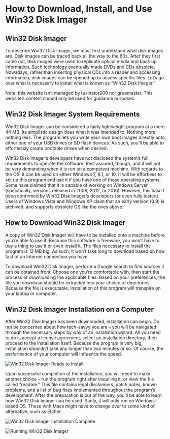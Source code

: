 # How to Download, Install, and Use Win32 Disk Imager

## Win32 Disk Imager

To describe Win32 Disk Imager, we must first understand what disk images are. Disk images can be traced back all the way to the 60s. After they first came out, disk images were used to replicate optical media and back up information. Such technology eventually made DVDs and CDs obsolete. Nowadays, rather than inserting physical CDs into a reader and accessing information, disk images can be opened up to access specific files. Let’s go over what is necessary to install what is known as “Win32 Disk Imager.”

Note: this website isn’t managed by tuxinator200 nor gruemaster. This website’s content should only be used for guidance purposes.



## Win32 Disk Imager System Requirements

Win32 Disk Imager can be considered a fairly lightweight program at a mere 44 MB. Its simplistic design does what it was intended to. Nothing more, nothing less. The program lets you write your own boot images directly onto either one of your USB drives or SD flash devices. As such, you’ll be able to effortlessly create bootable drives when desired.

Win32 Disk Imager’s developers have not disclosed the system’s full requirements to operate the software. Rest assured, though, and it will not be very demanding when it is run on a competent machine. With regards to the OS, it can be used on either Windows 7, 8.1, or 10. It will be effortless to set up this program and use it if you have one of those operating systems. Some have claimed that it is capable of working on Windows Server (specifically, versions released in 2008, 2012, or 2016). However, this hasn’t been confirmed by Win32 Disk Imager’s developers (or even fully tested). Users of Windows Vista and Windows XP claim that an early version (0.9) is archived, and supports obsolete OS like the ones above.

## How to Download Win32 Disk Imager

A copy of Win32 Disk Imager will have to be installed onto a machine before you’re able to use it. Because this software is freeware, you won’t have to pay a thing to use it or even install it. The files necessary to install the program is 12 MB big. As such, it won’t take long to download based on how fast of an Internet connection you have.

To download Win32 Disk Imager, perform a Google search to find sources it can be obtained from. Choose one you’re comfortable with, then start the process of downloading the applicable files. Based on your preferences, the file you download should be extracted into your choice of directories. Because the file is executable, installation of this program will transpire on your laptop or computer.



## Win32 Disk Imager Installation on a Computer

After Win32 Disk Imager has been downloaded, installation can begin. Do not be concerned about how tech-savvy you are – you will be navigated through the necessary steps by way of an installation wizard. All you need to do is accept a license agreement, select an installation directory, then proceed to the installation itself. Because the program is very big, installation shouldn’t take any longer than two minutes or so. Of course, the performance of your computer will influence the speed.

![Win32 Disk Imager Ready to Install](https://win32diskimager.com/wp-content/uploads/2021/03/5.png)

Upon successful completion of the installation, you will need to make another choice – run the program right after installing it, or view the file called “readme.” This file contains legal disclaimers, patch notes, known problems, and a list of bug fixes implemented throughout the program’s development. After the preparation is out of the way, you’ll be able to learn how Win32 Disk Imager can be used. Sadly, it will only run on Windows-based OS. Those with Macs might have to change over to some kind of alternative, such as Etcher.

![Win32 Disk Imager Installation Complete](https://win32diskimager.com/wp-content/uploads/2021/03/6.png)

![Running Win32 Disk Imager](https://win32diskimager.com/wp-content/uploads/2021/03/7.png)